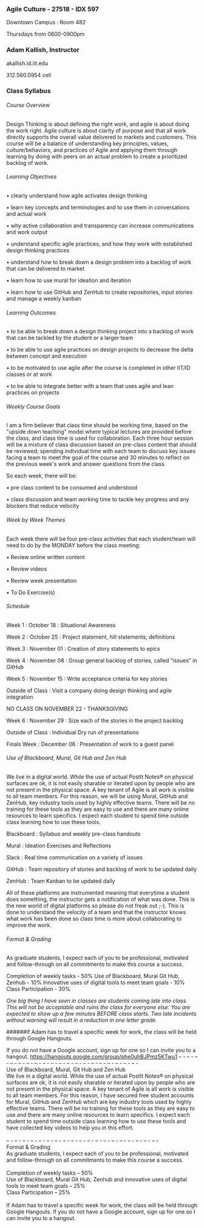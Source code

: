 ### Agile Culture - 27518 - IDX 597

Downtown Campus : Room 482

Thursdays from 0600-0900pm


### Adam Kallish, Instructor

akallish.id.iit.edu

312.560.0954 cell



### Class Syllabus

###### Course Overview

Design Thinking is about defining the right work, and agile is about doing the work right. Agile culture is about clarity of purpose and that all work directly supports the overall value delivered to markets and customers. This course will be a balance of understanding key principles, values, culture/behaviors, and practices of Agile and applying them through learning by doing with peers on an actual problem to create a prioritized backlog of work.


###### Learning Objectives

• clearly understand how agile activates design thinking

• learn key concepts and terminologies and to use them in conversations and actual work 

• why active collaboration and transparency can increase communications and work output

• understand specific agile practices, and how they work with established design thinking practices

• understand how to break down a design problem into a backlog of work that can be delivered to market

• learn how to use mural for ideation and iteration

• learn how to use GitHub and ZenHub to create repositories, input stories and manage a weekly kanban


###### Learning Outcomes

• to be able to break down a design thinking project into a backlog of work that can be tackled by the student or a larger team

• to be able to use agile practices on design projects to decrease the delta between concept and execution

• to be motivated to use agile after the course is completed in other IIT/ID classes or at work

• to be able to integrate better with a team that uses agile and lean practices on projects


###### Weekly Course Goals

I am a firm believer that class time should be working time, based on the "upside down teaching" model where typical lectures are provided before the class, and class time is used for collaboration. Each three hour session will be a mixture of class discussion based on pre-class content that should be reviewed; spending individual time with each team to discuss key issues facing a team to meet the goal of the course and 30 minutes to reflect on the previous week's work and answer questions from the class. 


So each week, there will be:


• pre class content to be consumed and understood

• class discussion and team working time to tackle key progress and any blockers that reduce velocity


###### Week by Week Themes

Each week there will be four pre-class activities that each student/team will need to do by the MONDAY before the class meeting:

• Review online written content

• Review videos

• Review week presentation

• To Do Exercise(s)

###### Schedule

Week 1 : October 18 : Situational Awareness

Week 2 : October 25  : Project statement, hill statements; definitions

Week 3 : November 01 : Creation of story statements to epics

Week 4 : November 08 : Group general backlog of stories, called “issues” in GitHub

Week 5 : November 15 : Write acceptance criteria for key stories

Outside of Class : Visit a company doing design thinking and agile integration

NO CLASS ON NOVEMBER 22 - THANKSGIVING

Week 6 : November 29 : Size each of the stories in the project backlog

Outside of Class : Individual Dry run of presentations

Finals Week : December 06 : Presentation of work to a guest panel


###### Use of Blackboard, Mural, Git Hub and Zen Hub

We live in a digital world. While the use of actual PostIt Notes® on physical surfaces are ok, it is not easily sharable or iterated upon by people who are not present in the physical space. A key tenant of Agile is all work is visible to all team members. For this reason, we will be using Mural, GitHub and ZenHub, key industry tools used by highly effective teams. There will be no training for these tools as they are easy to use and there are many online resources to learn specifics. I expect each student to spend time outside class learning how to use these tools.

Blackboard : Syllabus and weekly pre-class handouts

Mural : Ideation Exercises and Reflections

Slack : Real time communication on a variety of issues

GitHub : Team repository of stories and backlog of work to be updated daily

ZenHub : Team Kanban to be updated daily


All of these platforms are instrumented meaning that everytime a student does something, the instructor gets a notification of what was done. This is the new world of digital platforms so please do not freak out ;-). This is done to understand the velocity of a team and that the instructor knows what work has been done so class time is more about collaborating to improve the work.

###### Format & Grading

As graduate students, I expect each of you to be professional, motivated and follow-through on all commitments to make this course a success. 

Completion of weekly tasks - 50%
Use of Blackboard, Mural Git Hub, Zenhub - 10%
Innovative uses of digital tools to meet team goals - 10%
Class Participation - 30%

*One big thing I have seen in classes are students coming late into class. This will not be acceptable and ruins the class for everyone else. You are expected to show up a few minutes BEFORE class starts. Two late incidents without warning will result in a reduction in one letter grade.*

######If Adam has to travel a specific week for work, the class will be held through Google Hangouts. 

If you do not have a Google account, sign up for one so I can invite you to a hangout.
https://hangouts.google.com/group/phe0uhBJPmz5KTwu1
– - – - – - – - – - – - – - – - – - – - – - – - – - – - – - – - – - – - – -<br>
Use of Blackboard, Mural, Git Hub and Zen Hub<br>
We live in a digital world. While the use of actual PostIt Notes® on physical surfaces are ok, it is not easily sharable or iterated upon by people who are not present in the physical space. A key tenant of Agile is all work is visible to all team members. For this reason, I have secured free student accounts for Mural, GitHub and ZenHub which are key industry tools used by highly effective teams. There will be no training for these tools as they are easy to use and there are many online resources to learn specifics. I expect each student to spend time outside class learning how to use these tools and have collected key videos to help you in this effort.<br>
<br>
– - – - – - – - – - – - – - – - – - – - – - – - – - – - – - – - – - – - – -<br>
Format & Grading<br>
As graduate students, I expect each of you to be professional, motivated and follow-through on all commitments to make this course a success.<br>
<br>
Completion of weekly tasks – 50%<br>
Use of Blackboard, Mural Git Hub, Zenhub and innovative uses of digital tools to meet team goals – 25%<br>
Class Participation – 25%<br>
<br>
If Adam has to travel a specific week for work, the class will be held through Google Hangouts. If you do not have a Google account, sign up for one so I can invite you to a hangout.<br>
